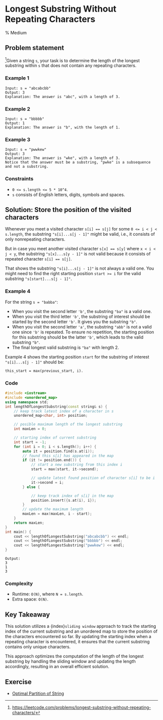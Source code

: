 # Longest Substring Without Repeating Characters
% Medium
## Problem statement

[^url]Given a string `s`, your task is to determine the length of the longest substring within `s` that does not contain any repeating characters.

[^url]: https://leetcode.com/problems/longest-substring-without-repeating-characters/
### Example 1
```text
Input: s = "abcabcbb"
Output: 3
Explanation: The answer is "abc", with a length of 3.
```

### Example 2
```text
Input: s = "bbbbb"
Output: 1
Explanation: The answer is "b", with the length of 1.
```

### Example 3
```text
Input: s = "pwwkew"
Output: 3
Explanation: The answer is "wke", with a length of 3.
Notice that the answer must be a substring, "pwke" is a subsequence and not a substring.
``` 

### Constraints

* `0 <= s.length <= 5 * 10^4`.
* `s` consists of English letters, digits, symbols and spaces.

## Solution: Store the position of the visited characters

Whenever you meet a visited character `s[i] == s[j]` for some `0 <= i < j < s.length`, the substring `"s[i]...s[j - 1]"` might be valid, i.e., it consists of only nonrepeating characters.

But in case you meet another visited character `s[x] == s[y]` where `x < i < j < y`, the substring `"s[x]...s[y - 1]"` is not valid because it consists of repeated character `s[i] == s[j]`. 

That shows the substring `"s[i]...s[j - 1]"` is not always a valid one. You might need to find the right starting position `start >= i` for the valid substring `"s[start]...s[j - 1]"`.

### Example 4 
For the string `s = "babba"`:

* When you visit the second letter `'b'`, the substring `"ba"` is a valid one. 
* When you visit the third letter `'b'`, the substring of interest should be started by the second letter `'b'`. It gives you the substring `"b"`.
* When you visit the second letter `'a'`, the substring `"abb"` is not a valid one since `'b'` is repeated. To ensure no repetition, the starting position for this substring should be the latter `'b'`, which leads to the valid substring `"b"`.
* The final longest valid substring is `"ba"` with length 2.

Example 4 shows the starting position `start` for the substring of interest `"s[i]...s[j - 1]"` should be:

```text
this_start = max(previous_start, i).
```

### Code
```cpp
#include <iostream>
#include <unordered_map>
using namespace std;
int lengthOfLongestSubstring(const string& s) {
    // keep track latest index of a character in s
    unordered_map<char, int> position;

    // posible maximum length of the longest substring
    int maxLen = 0;

    // starting index of current substring
    int start = -1; 
    for (int i = 0; i < s.length(); i++) {
        auto it = position.find(s.at(i));
        // found this s[i] has appeared in the map
        if (it != position.end()) {
            // start a new substring from this index i
            start = max(start, it->second);

            // update latest found position of character s[i] to be i
            it->second = i;
        } else {

            // keep track index of s[i] in the map
            position.insert({s.at(i), i});
        }
        // update the maximum length
        maxLen = max(maxLen, i - start);
    }
    return maxLen;
}
int main() {
    cout << lengthOfLongestSubstring("abcabcbb") << endl;
    cout << lengthOfLongestSubstring("bbbbb") << endl;
    cout << lengthOfLongestSubstring("pwwkew") << endl;
}
```
```text
Output:
3
1
3
```

### Complexity

* Runtime: `O(N)`, where `N = s.length`.
* Extra space: `O(N)`.

## Key Takeaway

This solution utilizes a {index}`sliding window` approach to track the starting index of the current substring and an unordered map to store the position of the characters encountered so far. By updating the starting index when a repeating character is encountered, it ensures that the current substring contains only unique characters. 

This approach optimizes the computation of the length of the longest substring by handling the sliding window and updating the length accordingly, resulting in an overall efficient solution.

## Exercise

- [Optimal Partition of String](https://leetcode.com/problems/optimal-partition-of-string/)
